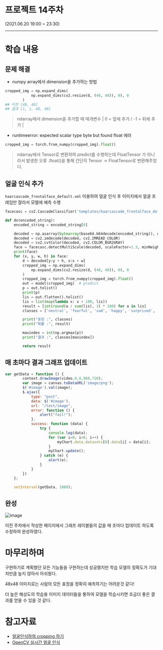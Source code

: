 # 프로젝트 14주차

(2021.06.20 19:00 ~ 23:30)

***
# 학습 내용

## 문제 해결

* numpy array에서 dimension을 추가하는 방법

```python
cropped_img = np.expand_dims(
            np.expand_dims(cv2.resize(d, (48, 48)), 0), 0
        )
## 이전 [48, 48]
## 결과 [1, 1, 48, 48]
```

> ndarray에서 dimension을 추가할 때 매개변수 | 0 = 앞에 추가 / -1 = 뒤에 추가 |

* runtimeerror: expected scalar type byte but found float 에러

```python
cropped_img = torch.from_numpy(cropped_img).float()
```

> ndarray에서 Tensor로 변환하여 predict를 수행하는데 FloatTensor 가 아니라서 발생한 오류
> .float()을 통해 간단히 Tensor -> FloatTensor로 변환해주었다.

## 얼굴 인식 추가

`haarcascade_frontalface_default.xml` 이용하여 얼굴 인식 후 이미지에서 얼굴 프레임만 잘라서 모델에 예측 수행

```python
facecasc = cv2.CascadeClassifier('templates/haarcascade_frontalface_default.xml')

def do(encoded_string):
    encoded_string = encoded_string[0]

    decoded = np.asarray(bytearray(base64.b64decode(encoded_string)), dtype=np.uint8)
    decoded = cv2.imdecode(decoded, cv2.IMREAD_COLOR)
    decoded = cv2.cvtColor(decoded, cv2.COLOR_BGR2GRAY)
    face = facecasc.detectMultiScale(decoded, scaleFactor=1.3, minNeighbors=5)
    print(face)
    for (x, y, w, h) in face:
        d = decoded[y:y + h, x:x + w]
        cropped_img = np.expand_dims(
            np.expand_dims(cv2.resize(d, (48, 48)), 0), 0
        )
        cropped_img = torch.from_numpy(cropped_img).float()
        out = model(cropped_img)  # predict
        p = out.tolist()
        print(p)
        lis = out.flatten().tolist()
        lis = list(map(lambda x: x + 100, lis))
        result = [int(round(a / sum(lis), 3) * 100) for a in lis]
        classes = ['neutral', 'fearful', 'sad', 'happy', 'surprised', 'angry', 'disgusted']

        print("표정 :", classes)
        print("확률 :", result)

        maxindex = int(np.argmax(p))
        print("결과 :", classes[maxindex])

        return result
```

## 매 초마다 결과 그래프 업데이트

```js
var getData = function () {
        context.drawImage(video,0,0,960,720);
        var image = canvas.toDataURL('image/png');
        $('#image').val(image);
        $.ajax({
            type: "post",
            data: $('#image'),
            url: "/test/image",
            error: function () {
                alert("fail!");
            },
            success: function (data) {
                try {
                    console.log(data);
                    for (var i=0; i<8; i++) {
                        myChart.data.datasets[0].data[i] = data[i];
                    }
                    myChart.update();
                } catch (e) {
                    alert(e);
                }
            }
        })
    };

    setInterval(getData, 1000);
```

## 완성

![image](https://user-images.githubusercontent.com/69145799/121810231-ef7e6500-cc9a-11eb-9ec8-11c8991f4028.png)

이전 주차에서 작성한 페이지에서 그래프 레이블들의 값을 매 초마다 업데이트 하도록 수정하여 완성하였다.


# 마무리하며

구현하기로 계획했던 모든 기능들을 구현하는데 성공했지만 학습 모델의 정확도가 기대치만큼 높지 않아서 아쉬웠다. 

48x48 이미지로는 사람의 모든 표정을 정확히 예측하기는 어려운것 같다!

더 높은 해상도의 학습용 이미지 데이터들을 통하여 모델을 학습시키면 조금더 좋은 결과를 얻을 수 있을 것 같다.

# 참고자료  
* [얼굴인식하여 cropping 하기](https://deepflowest.tistory.com/149)   
* [OpenCV 실시간 얼굴 인식](https://velog.io/@sidcode/파이썬-OpenCV로-실시간-얼굴-인식하기)
